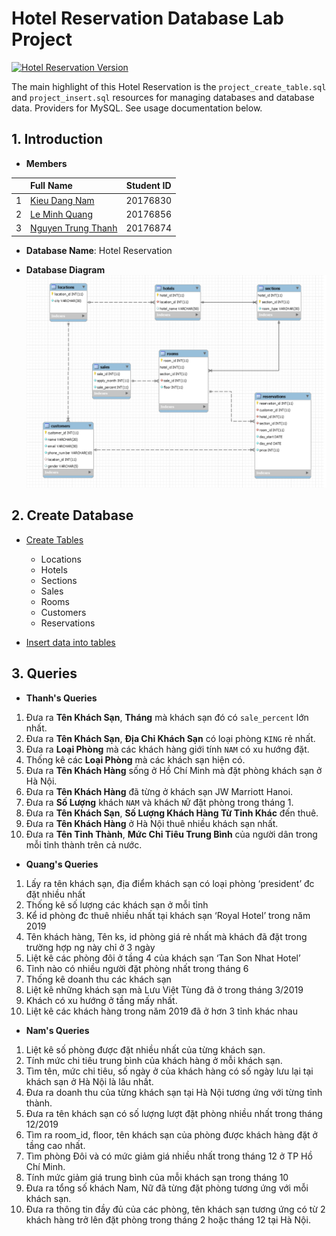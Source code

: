 # Hotel Reservation Database Lab Project
[![Hotel Reservation Version](https://img.shields.io/visual-studio-marketplace/v/swellaby.rust-pack?color=1&label=Hotel%20Reservation%20Version&logo=1&logoColor=1)](https://img.shields.io/visual-studio-marketplace/v/swellaby.rust-pack?color=1&label=Hotel%20Reservation%20Version&logo=1&logoColor=1)

The main highlight of this Hotel Reservation is the `project_create_table.sql` and `project_insert.sql` resources for managing databases and database data. Providers for MySQL. See usage documentation below.

## 1. Introduction 
- **Members**

| |Full Name|Student ID|
|:--:|:--|:--:|
| 1 | [Kieu Dang Nam](https://github.com/dangnam739) | 20176830 |
| 2 | [Le Minh Quang](https://github.com/lequang-hp) | 20176856 |
| 3 | [Nguyen Trung Thanh](https://github.com/thanhhff) | 20176874 |

- **Database Name**: Hotel Reservation 

- **Database Diagram** 
![alt text](project_diagram_v3.png)

## 2. Create Database
-  [Create Tables](https://github.com/thanhhff/hotel-database/blob/master/project_create_table.sql)
    - Locations
    - Hotels
    - Sections
    - Sales
    - Rooms  
    - Customers
    - Reservations
  
- [Insert data into tables](https://github.com/thanhhff/hotel-database/blob/master/project_insert.sql)

## 3. Queries

- **Thanh's Queries**

1)  Đưa ra **Tên Khách Sạn**, **Tháng** mà khách sạn đó có `sale_percent` lớn nhất.
2)  Đưa ra  **Tên Khách Sạn**, **Địa Chỉ Khách Sạn** có loại phòng `KING` rẻ nhất.
3)  Đưa ra **Loại Phòng** mà các khách hàng giới tính `NAM` có xu hướng đặt.
4) Thống kê các **Loại Phòng** mà các khách sạn hiện có.
5) Đưa ra **Tên Khách Hàng** sống ở Hồ Chí Minh mà đặt phòng khách sạn ở Hà Nội.
6) Đưa ra **Tên Khách Hàng** đã từng ở khách sạn JW Marriott Hanoi.
7) Đưa ra **Số Lượng** khách `NAM` và khách `NỮ` đặt phòng trong tháng 1.
8) Đưa ra **Tên Khách Sạn**, **Số Lượng Khách Hàng Từ Tỉnh Khác** đến thuê.
9) Đưa ra **Tên Khách Hàng** ở Hà Nội thuê nhiều khách sạn nhất.
10) Đưa ra **Tên Tỉnh Thành**, **Mức Chi Tiêu Trung Bình** của người dân trong mỗi tỉnh thành trên cả nước.



- **Quang's Queries**

1)	Lấy ra tên khách sạn, địa điểm khách sạn có loại phòng ‘president’ đc đặt nhiều nhất
2)	Thống kê số lượng các khách sạn ở mỗi tỉnh
3)	Kể id phòng đc thuê nhiều nhất tại khách sạn ‘Royal Hotel’ trong năm 2019
4)	Tên khách hàng, Tên ks, id phòng giá rẻ nhất mà khách đã đặt trong trường hợp ng này chỉ ở 3 ngày
5)	Liệt kê các phòng đôi ở tầng 4 của khách sạn ‘Tan Son Nhat Hotel’
6)	Tỉnh nào có nhiều người đặt phòng nhất trong tháng 6
7)	Thống kê doanh thu các khách sạn
8)	Liệt kê những khách sạn mà Lưu Việt Tùng đã ở trong tháng 3/2019
9)	Khách có xu hướng ở tầng mấy nhất.
10)	Liệt kê các khách hàng trong năm 2019 đã ở hơn 3 tỉnh khác nhau


- **Nam's Queries**
1)  Liệt kê số phòng được đặt nhiều nhất của từng khách sạn.
2)  Tính mức chi tiêu trung bình của khách hàng ở mỗi khách sạn.
3)  Tìm tên, mức chi tiêu, số ngày ở của khách hàng có số ngày lưu lại tại khách sạn ở Hà Nội là lâu nhất.
4)  Đưa ra doanh thu của từng khách sạn tại Hà Nội tương ứng với từng tỉnh thành.
5)  Đưa ra tên khách sạn có số lượng lượt đặt phòng nhiều nhất trong tháng 12/2019
6)  Tìm ra room_id, floor, tên khách sạn của phòng được khách hàng đặt ở tầng cao nhất.
7)  Tìm phòng Đôi và có mức giảm giá nhiều nhất trong tháng 12 ở TP Hồ Chí Minh.
8)  Tính mức giảm giá trung bình của mỗi khách sạn trong tháng 10
9)  Đưa ra tổng số khách Nam, Nữ đã từng đặt phòng tương ứng với mỗi khách sạn.
10) Đưa ra thông tin đầy đủ của các phòng, tên khách sạn tương ứng có từ 2 khách hàng trở lên đặt phòng trong tháng 2 hoặc tháng 12 tại Hà Nội.
